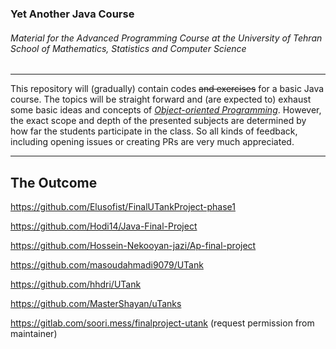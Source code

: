 ### Yet Another Java Course
###### _Material for the Advanced Programming Course at the University of Tehran School of Mathematics, Statistics and Computer Science_
***
This repository will (gradually) contain codes ~~and exercises~~ for a basic Java course.
The topics will be straight forward and (are expected to) exhaust some basic ideas and concepts of _[Object-oriented Programming](https://en.wikipedia.org/wiki/Object_oriented)_. However, the exact scope and depth of the presented subjects are determined by how far the students participate in the class. So all kinds of feedback, including opening issues or creating PRs are very much appreciated.
***
## The Outcome
https://github.com/Elusofist/FinalUTankProject-phase1

https://github.com/Hodi14/Java-Final-Project

https://github.com/Hossein-Nekooyan-jazi/Ap-final-project

https://github.com/masoudahmadi9079/UTank

https://github.com/hhdri/UTank

https://github.com/MasterShayan/uTanks

https://gitlab.com/soori.mess/finalproject-utank (request permission from maintainer)
